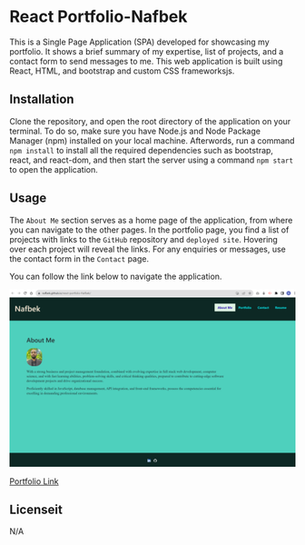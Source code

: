 # React Portfolio-Nafbek

This is a Single Page Application (SPA) developed for showcasing my portfolio. It shows a brief summary of my expertise, list of projects, and a contact form to send messages to me. This web application is built using React, HTML, and bootstrap and custom CSS frameworksjs.

## Installation

Clone the repository, and open the root directory of the application on your terminal. To do so, make sure you have Node.js and Node Package Manager (npm) installed on your local machine. Afterwords, run a command `npm install` to install all the required dependencies such as bootstrap, react, and react-dom, and then start the server using a command `npm start` to open the application.

## Usage

The `About Me` section serves as a home page of the application, from where you can navigate to the other pages. In the portfolio page, you find a list of projects with links to the `GitHub` repository and `deployed site`. Hovering over each project will reveal the links. For any enquiries or messages, use the contact form in the `Contact` page.

You can follow the link below to navigate the application.

![Screenshot](/public/images/Screenshot-app.png)

[Portfolio Link](https://nafbek.github.io/react-portfolio-Nafbek/)

## Licenseit

N/A
